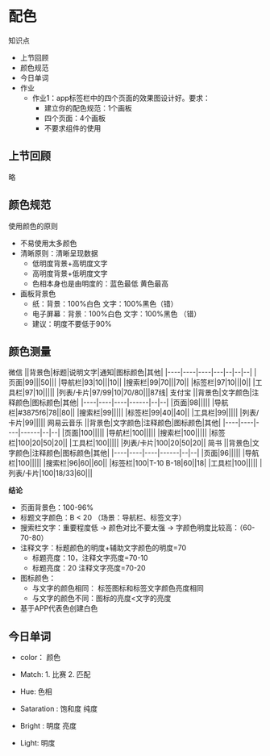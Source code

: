 # 配色

知识点

- 上节回顾
- 颜色规范
- 今日单词
- 作业
  - 作业1：app标签栏中的四个页面的效果图设计好。要求：
    - 建立你的配色规范：1个画板
    - 四个页面：4个画板
    - 不要求组件的使用

## 上节回顾

略

## 颜色规范

使用颜色的原则

- 不易使用太多颜色
- 清晰原则：清晰呈现数据
  - 低明度背景+高明度文字
  - 高明度背景+低明度文字
  - 色相本身也是由明度的：蓝色最低 黄色最高
- 画板背景色
  - 纸：背景：100%白色  文字：100%黑色（错）
  - 电子屏幕：背景：100%白色  文字：100%黑色 （错）
  - 建议：明度不要低于90%

## 颜色测量

微信
||背景色|标题|说明文字|通知|图标颜色|其他|
|----|----|----|---|--|--|--|
|页面|99|||50|||
|导航栏|93|10|||10||
|搜索栏|99|70|||70||
|标签栏|97|10|||0||
|工具栏|97|10|||||
|列表/卡片|97/99|10|70/80|||87线|
支付宝
||背景色|文字颜色|注释颜色|图标颜色|其他|
|----|----|----|------|--|--|
|页面|98|||||
|导航栏|\#3875f6|78||80||
|搜索栏|99|||||
|标签栏|99|40||40||
|工具栏|99|||||
|列表/卡片|99|||||
网易云音乐
||背景色|文字颜色|注释颜色|图标颜色|其他|
|----|----|----|------|--|--|
|页面|100|||||
|导航栏|100|||||
|搜索栏|100|||||
|标签栏|100|20|50|20||
|工具栏|100|||||
|列表/卡片|100|20|50|20||
简书
||背景色|文字颜色|注释颜色|图标颜色|其他|
|----|----|----|------|--|--|
|页面|96|||||
|导航栏|100|||||
|搜索栏|96|60||60||
|标签栏|100|T-10 B-18|60||18|
|工具栏|100|||||
|列表/卡片|100|18/33|60|||

**结论**

- 页面背景色：100-96%
- 标题文字颜色：B < 20  （场景：导航栏、标签文字）
- 搜索栏文字：重要程度低  → 颜色对比不要太强  → 字颜色明度比较高：（60-70-80）
- 注释文字：标题颜色的明度+辅助文字颜色的明度=70
  - 标题亮度：10，注释文字亮度=70-10
  - 标题亮度：20  注释文字亮度=70-20
- 图标颜色：
  - 与文字的颜色相同： 标签图标和标签文字颜色亮度相同
  - 与文字的颜色不同：图标的亮度<文字的亮度
- 基于APP代表色创建白色


## 今日单词

- color： 颜色
- Match:  1. 比赛 2. 匹配

- Hue: 色相
- Sataration : 饱和度 纯度
- Bright : 明度 亮度
- Light: 明度